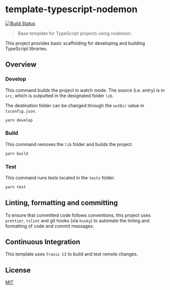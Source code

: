 # template-typescript-nodemon

[![Build Status](https://travis-ci.com/metonym/template-typescript-nodemon.svg?token=WM4sWTyTsYsN8hUSbhzn&branch=master)](https://travis-ci.com/metonym/template-typescript-nodemon)

> Base template for TypeScript projects using nodemon.

This project provides basic scaffolding for developing and building TypeScript libraries.

## Overview

### Develop

This command builds the project in watch mode. The source (i.e. entry) is in `src`, which is outputted in the designated folder `lib`.

The destination folder can be changed through the `outDir` value in `tsconfig.json`.

```bash
yarn develop
```

### Build

This command removes the `lib` folder and builds the project.

```bash
yarn build
```

### Test

This command runs tests located in the `tests` folder.

```bash
yarn test
```

## Linting, formatting and committing

To ensure that committed code follows conventions, this project uses `prettier`, `tslint` and git hooks (via `husky`) to automate the linting and formatting of code and commit messages.

## Continuous Integration

This template uses `Travis CI` to build and test remote changes.

## License

[MIT](LICENSE)
